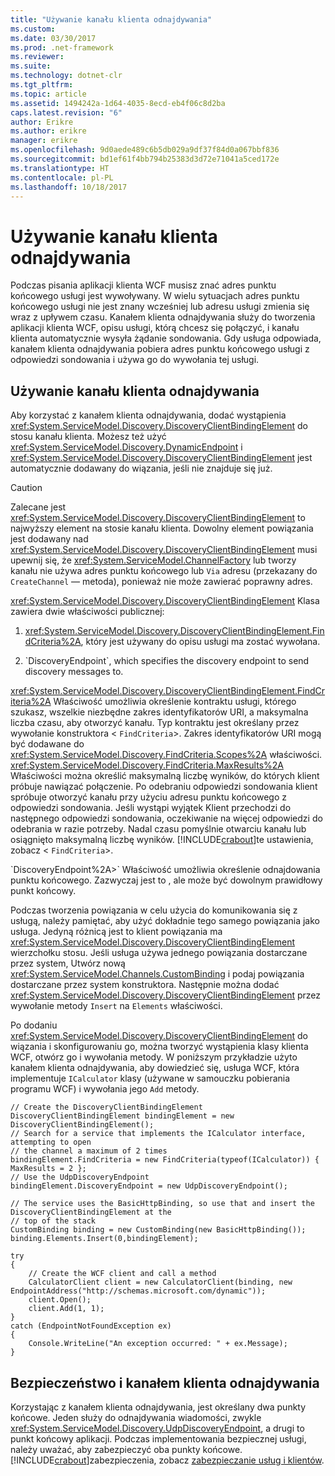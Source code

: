 ```yaml
---
title: "Używanie kanału klienta odnajdywania"
ms.custom: 
ms.date: 03/30/2017
ms.prod: .net-framework
ms.reviewer: 
ms.suite: 
ms.technology: dotnet-clr
ms.tgt_pltfrm: 
ms.topic: article
ms.assetid: 1494242a-1d64-4035-8ecd-eb4f06c8d2ba
caps.latest.revision: "6"
author: Erikre
ms.author: erikre
manager: erikre
ms.openlocfilehash: 9d0aede489c6b5db029a9df37f84d0a067bbf836
ms.sourcegitcommit: bd1ef61f4bb794b25383d3d72e71041a5ced172e
ms.translationtype: HT
ms.contentlocale: pl-PL
ms.lasthandoff: 10/18/2017
---
```

# <a name="using-the-discovery-client-channel"></a>Używanie kanału klienta odnajdywania
Podczas pisania aplikacji klienta WCF musisz znać adres punktu końcowego usługi jest wywoływany. W wielu sytuacjach adres punktu końcowego usługi nie jest znany wcześniej lub adresu usługi zmienia się wraz z upływem czasu. Kanałem klienta odnajdywania służy do tworzenia aplikacji klienta WCF, opisu usługi, którą chcesz się połączyć, i kanału klienta automatycznie wysyła żądanie sondowania. Gdy usługa odpowiada, kanałem klienta odnajdywania pobiera adres punktu końcowego usługi z odpowiedzi sondowania i używa go do wywołania tej usługi.  
  
## <a name="using-the-discovery-client-channel"></a>Używanie kanału klienta odnajdywania  
 Aby korzystać z kanałem klienta odnajdywania, dodać wystąpienia <xref:System.ServiceModel.Discovery.DiscoveryClientBindingElement> do stosu kanału klienta. Możesz też użyć <xref:System.ServiceModel.Discovery.DynamicEndpoint> i <xref:System.ServiceModel.Discovery.DiscoveryClientBindingElement> jest automatycznie dodawany do wiązania, jeśli nie znajduje się już.  
  
> [!CAUTION]
>  Zalecane jest <xref:System.ServiceModel.Discovery.DiscoveryClientBindingElement> to najwyższy element na stosie kanału klienta. Dowolny element powiązania jest dodawany nad <xref:System.ServiceModel.Discovery.DiscoveryClientBindingElement> musi upewnij się, że <xref:System.ServiceModel.ChannelFactory> lub tworzy kanału nie używa adres punktu końcowego lub `Via` adresu (przekazany do `CreateChannel` — metoda), ponieważ nie może zawierać poprawny adres.  
  
 <xref:System.ServiceModel.Discovery.DiscoveryClientBindingElement> Klasa zawiera dwie właściwości publicznej:  
  
1.  <xref:System.ServiceModel.Discovery.DiscoveryClientBindingElement.FindCriteria%2A>, który jest używany do opisu usługi ma zostać wywołana.  
  
2.  <!--zz <xref:System.ServiceModel.Discovery.DiscoveryClientBindingElement.DiscoveryEndpoint%2A>  --> `DiscoveryEndpoint`, which specifies the discovery endpoint to send discovery messages to.  
  
 <xref:System.ServiceModel.Discovery.DiscoveryClientBindingElement.FindCriteria%2A> Właściwość umożliwia określenie kontraktu usługi, którego szukasz, wszelkie niezbędne zakres identyfikatorów URI, a maksymalna liczba czasu, aby otworzyć kanału. Typ kontraktu jest określany przez wywołanie konstruktora <<!--zz <xref:System.ServiceModel.Discovery.FindCriteria%2A>  --> `FindCriteria`>. Zakres identyfikatorów URI mogą być dodawane do <xref:System.ServiceModel.Discovery.FindCriteria.Scopes%2A> właściwości. <xref:System.ServiceModel.Discovery.FindCriteria.MaxResults%2A> Właściwości można określić maksymalną liczbę wyników, do których klient próbuje nawiązać połączenie. Po odebraniu odpowiedzi sondowania klient spróbuje otworzyć kanału przy użyciu adresu punktu końcowego z odpowiedzi sondowania. Jeśli wystąpi wyjątek Klient przechodzi do następnego odpowiedzi sondowania, oczekiwanie na więcej odpowiedzi do odebrania w razie potrzeby. Nadal czasu pomyślnie otwarciu kanału lub osiągnięto maksymalną liczbę wyników. [!INCLUDE[crabout](../../../../includes/crabout-md.md)]te ustawienia, zobacz <<!--zz <xref:System.ServiceModel.Discovery.FindCriteria%2A>  --> `FindCriteria`>.  
  
 <!--zz <xref:System.ServiceModel.Discovery.DiscoveryClientBindingElement.DiscoveryEndpoint%2A>  --> `DiscoveryEndpoint%2A>` Właściwość umożliwia określenie odnajdowania punktu końcowego. Zazwyczaj jest to <xref:System.ServiceModel.Discovery.UdpDiscoveryEndpoint>, ale może być dowolnym prawidłowy punkt końcowy.  
  
 Podczas tworzenia powiązania w celu użycia do komunikowania się z usługą, należy pamiętać, aby użyć dokładnie tego samego powiązania jako usługa. Jedyną różnicą jest to klient powiązania ma <xref:System.ServiceModel.Discovery.DiscoveryClientBindingElement> wierzchołku stosu. Jeśli usługa używa jednego powiązania dostarczane przez system, Utwórz nową <xref:System.ServiceModel.Channels.CustomBinding> i podaj powiązania dostarczane przez system <!--zz <xref:System.ServiceModel.CustomBinding.CustomBinding%2A> `CustomBinding` --> konstruktora. Następnie można dodać <xref:System.ServiceModel.Discovery.DiscoveryClientBindingElement> przez wywołanie metody `Insert` na <!--zz <xref:System.ServiceModel.Channels.Binding.Elements%2A> --> `Elements` właściwości.  
  
 Po dodaniu <xref:System.ServiceModel.Discovery.DiscoveryClientBindingElement> do wiązania i skonfigurowaniu go, można tworzyć wystąpienia klasy klienta WCF, otwórz go i wywołania metody. W poniższym przykładzie użyto kanałem klienta odnajdywania, aby dowiedzieć się, usługa WCF, która implementuje `ICalculator` klasy (używane w samouczku pobierania programu WCF) i wywołania jego `Add` metody.  
  
```  
// Create the DiscoveryClientBindingElement  
DiscoveryClientBindingElement bindingElement = new DiscoveryClientBindingElement();  
// Search for a service that implements the ICalculator interface, attempting to open  
// the channel a maximum of 2 times  
bindingElement.FindCriteria = new FindCriteria(typeof(ICalculator)) { MaxResults = 2 };  
// Use the UdpDiscoveryEndpoint  
bindingElement.DiscoveryEndpoint = new UdpDiscoveryEndpoint();  
  
// The service uses the BasicHttpBinding, so use that and insert the DiscoveryClientBindingElement at the   
// top of the stack  
CustomBinding binding = new CustomBinding(new BasicHttpBinding());  
binding.Elements.Insert(0,bindingElement);  
  
try  
{  
    // Create the WCF client and call a method  
    CalculatorClient client = new CalculatorClient(binding, new EndpointAddress("http://schemas.microsoft.com/dynamic"));  
    client.Open();  
    client.Add(1, 1);  
}  
catch (EndpointNotFoundException ex)  
{  
    Console.WriteLine("An exception occurred: " + ex.Message);  
}  
```  
  
## <a name="security-and-the-discovery-client-channel"></a>Bezpieczeństwo i kanałem klienta odnajdywania  
 Korzystając z kanałem klienta odnajdywania, jest określany dwa punkty końcowe. Jeden służy do odnajdywania wiadomości, zwykle <xref:System.ServiceModel.Discovery.UdpDiscoveryEndpoint>, a drugi to punkt końcowy aplikacji. Podczas implementowania bezpiecznej usługi, należy uważać, aby zabezpieczyć oba punkty końcowe. [!INCLUDE[crabout](../../../../includes/crabout-md.md)]zabezpieczenia, zobacz [zabezpieczanie usług i klientów](../../../../docs/framework/wcf/feature-details/securing-services-and-clients.md).
